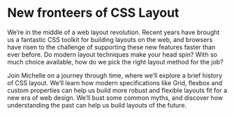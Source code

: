 # New fronteers of CSS Layout

We’re in the middle of a web layout revolution. Recent years have brought us a fantastic CSS toolkit for building layouts on the web, and browsers have risen to the challenge of supporting these new features faster than ever before. Do modern layout techniques make your head spin? With so much choice available, how do we pick the right layout method for the job?

Join Michelle on a journey through time, where we’ll explore a brief history of CSS layout. We’ll learn how modern specifications like Grid, flexbox and custom properties can help us build more robust and flexible layouts fit for a new era of web design. We’ll bust some common myths, and discover how understanding the past can help us build layouts of the future.
